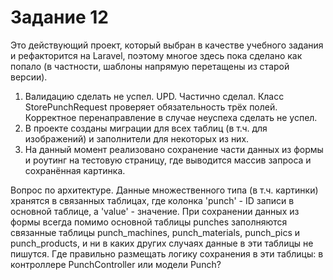 # Задание 12

Это действующий проект, который выбран в качестве учебного задания и рефакторится на Laravel, поэтому многое здесь пока сделано как попало (в частности, шаблоны напрямую перетащены из старой версии).

1. Валидацию сделать не успел.
UPD. Частично сделал. Класс StorePunchRequest проверяет обязательность трёх полей. Корректное перенаправление в случае неуспеха сделать не успел.
2. В проекте созданы миграции для всех таблиц (в т.ч. для изображений) и заполнители для некоторых из них.
3. На данный момент реализовано сохранение части данных из формы и роутинг на тестовую страницу, где выводится массив запроса и сохранённая картинка.

Вопрос по архитектуре. Данные множественного типа (в т.ч. картинки) хранятся в связанных таблицах, где колонка 'punch' - ID записи в основной таблице, а 'value' - значение. При сохранении данных из формы всегда помимо основной таблицы punches заполняются связанные таблицы punch_machines, punch_materials, punch_pics и punch_products, и ни в каких других случаях данные в эти таблицы не пишутся. Где правильно размещать логику сохранения в эти таблицы: в контроллере PunchController или модели Punch?